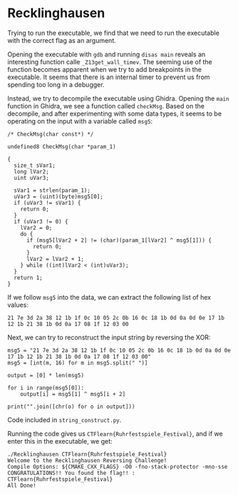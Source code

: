# Recklinghausen

Trying to run the executable, we find that we need to run the executable with the correct flag as an argument.

Opening the executable with `gdb` and running `disas main` reveals an interesting function calle `_Z13get_wall_timev`. The seeming use of the function becomes apparent when we try to add breakpoints in the executable. It seems that there is an internal timer to prevent us from spending too long in a debugger.

Instead, we try to decompile the executable using Ghidra. Opening the `main` function in Ghidra, we see a function called `checkMsg`. Based on the decompile, and after experimenting with some data types, it seems to be operating on the input with a variable called `msg5`:

```
/* CheckMsg(char const*) */

undefined8 CheckMsg(char *param_1)

{
  size_t sVar1;
  long lVar2;
  uint uVar3;
  
  sVar1 = strlen(param_1);
  uVar3 = (uint)(byte)msg5[0];
  if (uVar3 != sVar1) {
    return 0;
  }
  if (uVar3 != 0) {
    lVar2 = 0;
    do {
      if (msg5[lVar2 + 2] != (char)(param_1[lVar2] ^ msg5[1])) {
        return 0;
      }
      lVar2 = lVar2 + 1;
    } while ((int)lVar2 < (int)uVar3);
  }
  return 1;
}
```

If we follow `msg5` into the data, we can extract the following list of hex values:

`21 7e 3d 2a 38 12 1b 1f 0c 10 05 2c 0b 16 0c 18 1b 0d 0a 0d 0e 17 1b 12 1b 21 38 1b 0d 0a 17 08 1f 12 03 00`

Next, we can try to reconstruct the input string by reversing the XOR:

```
msg5 = "21 7e 3d 2a 38 12 1b 1f 0c 10 05 2c 0b 16 0c 18 1b 0d 0a 0d 0e 17 1b 12 1b 21 38 1b 0d 0a 17 08 1f 12 03 00"
msg5 = [int(m, 16) for m in msg5.split(" ")]

output = [0] * len(msg5)

for i in range(msg5[0]):
    output[i] = msg5[1] ^ msg5[i + 2]

print("".join([chr(o) for o in output]))
```

Code included in `string_construct.py`.

Running the code gives us `CTFlearn{Ruhrfestspiele_Festival}`, and if we enter this in the executable, we get:

```
./Recklinghausen CTFlearn{Ruhrfestspiele_Festival}
Welcome to the Recklinghausen Reversing Challenge!
Compile Options: ${CMAKE_CXX_FLAGS} -O0 -fno-stack-protector -mno-sse
CONGRATULATIONS!! You found the flag!! : CTFlearn{Ruhrfestspiele_Festival}
All Done!
```
